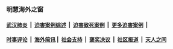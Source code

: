 
### 明慧海外之窗

####  [武汉肺炎](indexes/365.md?t=01051000) &nbsp;|&nbsp;  [迫害案例综述](indexes/328.md?t=01051000) &nbsp;|&nbsp; [迫害致死案例](indexes/277.md?t=01051000)  &nbsp;|&nbsp; [更多迫害案例](indexes/81.md?t=01051000)  &nbsp;|&nbsp; 
####  [时事评论](indexes/251.md?t=01051000) &nbsp;|&nbsp; [海外简讯](indexes/245.md?t=01051000)&nbsp;|&nbsp;  [社会支持](indexes/140.md?t=01051000) &nbsp;|&nbsp; [褒奖决议](indexes/282.md?t=01051000) &nbsp;|&nbsp; [社区报道](indexes/91.md?t=01051000)  &nbsp;|&nbsp; [天人之间](indexes/78.md?t=01051000) 

